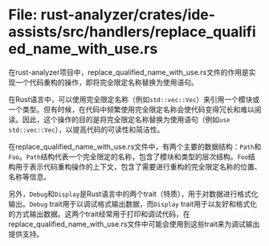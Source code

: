 # File: rust-analyzer/crates/ide-assists/src/handlers/replace_qualified_name_with_use.rs

在rust-analyzer项目中，replace_qualified_name_with_use.rs文件的作用是实现一个代码重构的操作，即将完全限定名称替换为使用语句。

在Rust语言中，可以使用完全限定名称（例如`std::vec::Vec`）来引用一个模块或一个类型。但有时候，在代码中频繁使用完全限定名称会使代码变得冗长和难以阅读。因此，这个操作的目的是将完全限定名称替换为使用语句（例如`use std::vec::Vec`），以提高代码的可读性和简洁性。

在replace_qualified_name_with_use.rs文件中，有两个主要的数据结构：`Path`和`Foo`。`Path`结构代表一个完全限定的名称，包含了模块和类型的层次结构。`Foo`结构用于表示代码重构操作的上下文，包含了需要进行重构的完全限定名称的位置、名称等信息。

另外，`Debug`和`Display`是Rust语言中的两个trait（特质），用于对数据进行格式化输出。`Debug` trait用于以调试格式输出数据，而`Display` trait用于以友好和格式化的方式输出数据。这两个trait经常用于打印和调试代码，在replace_qualified_name_with_use.rs文件中可能会使用到这些trait来为调试输出提供支持。

